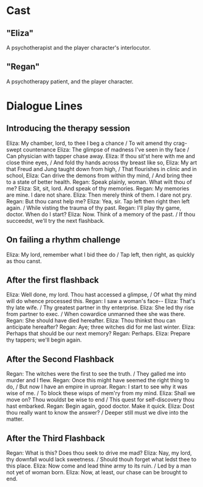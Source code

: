 # Cast

## "Eliza"
A psychotherapist and the player character's interlocutor. 

## "Regan"
A psychotherapy patient, and the player character. 

# Dialogue Lines

## Introducing the therapy session

Eliza: My chamber, lord, to thee I beg a chance / To wit amend thy crag-swept countenance
Eliza: The glimpse of madness I've seen in thy face / Can physician with tapper chase away.
Eliza: If thou sit'st here with me and close thine eyes, / And fold thy hands across thy breast like so,
Eliza: My art that Freud and Jung taught down from high, / That flourishes in clinic and in school,
Eliza: Can drive the demons from within thy mind, / And bring thee to a state of better health.
Regan: Speak plainly, woman. What wilt thou of me?
Eliza: Sit, sit, lord. And speak of thy memories.
Regan: My memories are mine. I dare not share.
Eliza: Then merely think of them. I dare not pry.
Regan: But thou canst help me?
Eliza: Yea, sir. Tap left then right then left again. / While visting the trauma of thy past.
Regan: I'll play thy game, doctor. When do I start?
Eliza: Now. Think of a memory of the past. / If thou succeedst, we'll try the next flashback.

## On failing a rhythm challenge

Eliza: My lord, remember what I bid thee do / Tap left, then right, as quickly as thou canst.

## After the first flashback

Eliza: Well done, my lord. Thou hast accessed a glimpse, / Of what thy mind will do whence processed this.
Regan: I saw a woman's face--
Eliza: That's thy late wife. / Thy greatest partner in thy enterprise.
Eliza: She led thy rise from partner to exec. / When cowardice unmanned thee she was there.
Regan: She should have died hereafter.
Eliza: Thou thinkst thou can anticipate hereafter?
Regan: Aye; three witches did for me last winter.
Eliza: Perhaps that should be our next memory?
Regan: Perhaps.
Eliza: Prepare thy tappers; we'll begin again.

## After the Second Flashback
Regan: The witches were the first to see the truth. / They galled me into murder and I flew.
Regan: Once this might have seemed the right thing to do, / But now I have an empire in uproar.
Regan: I start to see why it was wise of me. / To block these wisps of mem'ry from my mind.
Eliza: Shall we move on? Thou wouldst be wise to end / This quest for self-discovery thou hast embarked.
Regan: Begin again, good doctor. Make it quick.
Eliza: Dost thou really want to know the answer? / Deeper still must we dive into the matter.

## After the Third Flashback
Regan: What is this? Does thou seek to drive me mad?
Eliza: Nay, my lord, thy downfall would lack sweetness. / Should thouh forget what ledst thee to this place.
Eliza: Now come and lead thine army to its ruin. / Led by a man not yet of woman born.
Eliza: Now, at least, our chase can be brought to end.

